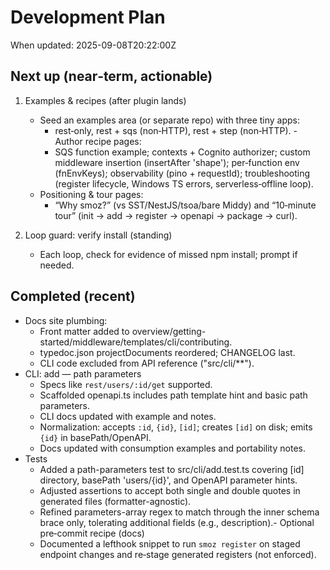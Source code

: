# Development Plan

When updated: 2025-09-08T20:22:00Z

## Next up (near‑term, actionable)

1. Examples & recipes (after plugin lands)
   - Seed an examples area (or separate repo) with three tiny apps:
     - rest‑only, rest + sqs (non‑HTTP), rest + step (non‑HTTP). - Author recipe pages:
     - SQS function example; contexts + Cognito authorizer; custom middleware insertion
       (insertAfter 'shape'); per‑function env (fnEnvKeys); observability (pino + requestId);
       troubleshooting (register lifecycle, Windows TS errors, serverless‑offline loop).
   - Positioning & tour pages:
     - “Why smoz?” (vs SST/NestJS/tsoa/bare Middy) and “10‑minute tour” (init → add → register → openapi → package → curl).

2. Loop guard: verify install (standing)
   - Each loop, check for evidence of missed npm install; prompt if needed.

## Completed (recent)

- Docs site plumbing:
  - Front matter added to overview/getting-started/middleware/templates/cli/contributing.
  - typedoc.json projectDocuments reordered; CHANGELOG last.
  - CLI code excluded from API reference ("src/cli/\*\*").
- CLI: add — path parameters
  - Specs like `rest/users/:id/get` supported.
  - Scaffolded openapi.ts includes path template hint and basic path parameters.
  - CLI docs updated with example and notes.
  - Normalization: accepts `:id`, `{id}`, `[id]`; creates `[id]` on disk; emits `{id}` in basePath/OpenAPI.
  - Docs updated with consumption examples and portability notes.
- Tests
  - Added a path-parameters test to src/cli/add.test.ts covering [id] directory, basePath 'users/{id}', and OpenAPI parameter hints.
  - Adjusted assertions to accept both single and double quotes in
    generated files (formatter-agnostic).
  - Refined parameters-array regex to match through the inner schema brace only, tolerating additional fields (e.g., description).- Optional pre‑commit recipe (docs)
  - Documented a lefthook snippet to run `smoz register` on staged endpoint changes
    and re‑stage generated registers (not enforced).
